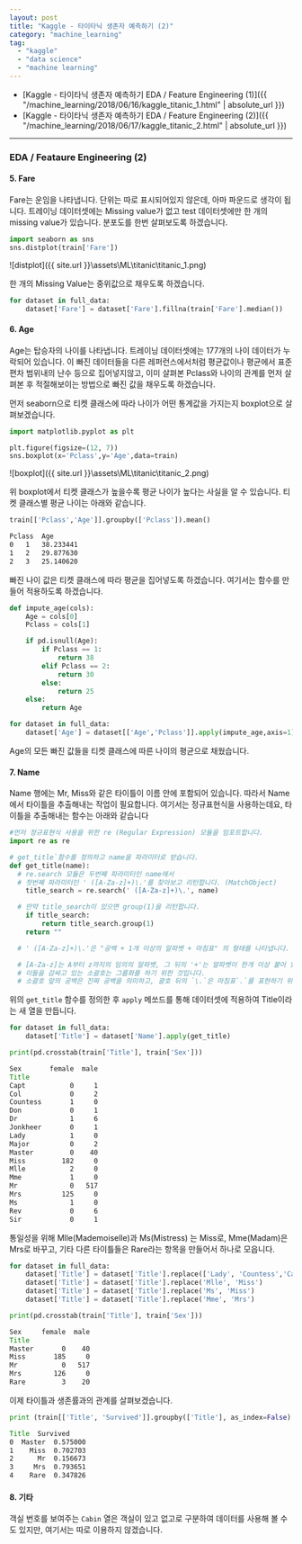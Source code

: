 ```yaml
---
layout: post
title: "Kaggle - 타이타닉 생존자 예측하기 (2)"
category: "machine_learning"
tag:
  - "kaggle"
  - "data science"
  - "machine learning"
---
```




- [Kaggle - 타이타닉 생존자 예측하기 EDA / Feature Engineering (1)]({{ "/machine_learning/2018/06/16/kaggle_titanic_1.html" | absolute_url }})  
- [Kaggle - 타이타닉 생존자 예측하기 EDA / Feature Engineering (2)]({{ "/machine_learning/2018/06/17/kaggle_titanic_2.html" | absolute_url }})


___


### **EDA / Feataure Engineering (2)**

#### 5. Fare
Fare는 운임을 나타냅니다. 단위는 따로 표시되어있지 않은데, 아마 파운드로 생각이 됩니다. 트레이닝 데이터셋에는 Missing value가 없고 test 데이터셋에만 한 개의 missing value가 있습니다. 분포도를 한번 살펴보도록 하겠습니다.

```python
import seaborn as sns
sns.distplot(train['Fare'])
```
![distplot]({{ site.url }}\assets\ML\titanic\titanic_1.png)

한 개의 Missing Value는 중위값으로 채우도록 하겠습니다.

```python
for dataset in full_data:
    dataset['Fare'] = dataset['Fare'].fillna(train['Fare'].median())
```



#### 6. Age  
Age는 탑승자의 나이를 나타냅니다. 트레이닝 데이터셋에는 177개의 나이 데이터가 누락되어 있습니다. 이 빠진 데이터들을 다른 레퍼런스에서처럼 평균값이나 평균에서 표준편차 범위내의 난수 등으로 집어넣지않고, 이미 살펴본 Pclass와 나이의 관계를 먼저 살펴본 후 적절해보이는 방법으로 빠진 값을 채우도록 하겠습니다.  

먼저 seaborn으로 티켓 클래스에 따라 나이가 어떤 통계값을 가지는지 boxplot으로 살펴보겠습니다.

```python
import matplotlib.pyplot as plt

plt.figure(figsize=(12, 7))
sns.boxplot(x='Pclass',y='Age',data=train)
```
![boxplot]({{ site.url }}\assets\ML\titanic\titanic_2.png)

위 boxplot에서 티켓 클래스가 높을수록 평균 나이가 높다는 사실을 알 수 있습니다. 티켓 클래스별 평균 나이는 아래와 같습니다.

```python
train[['Pclass','Age']].groupby(['Pclass']).mean()
```
```cmd
Pclass	Age
0	1	38.233441
1	2	29.877630
2	3	25.140620
```

빠진 나이 값은 티켓 클래스에 따라 평균을 집어넣도록 하겠습니다. 여기서는 함수를 만들어 적용하도록 하겠습니다.
```python
def impute_age(cols):
    Age = cols[0]
    Pclass = cols[1]

    if pd.isnull(Age):
        if Pclass == 1:
            return 38
        elif Pclass == 2:
            return 30
        else:
            return 25
    else:
        return Age
```
```python
for dataset in full_data:
    dataset['Age'] = dataset[['Age','Pclass']].apply(impute_age,axis=1)
```
Age의 모든 빠진 값들을 티켓 클래스에 따른 나이의 평균으로 채웠습니다.




#### 7. Name  
Name 행에는 Mr, Miss와 같은 타이틀이 이름 안에 포함되어 있습니다. 따라서 Name에서 타이틀을 추출해내는 작업이 필요합니다. 여기서는 정규표현식을 사용하는데요, 타이틀을 추출해내는 함수는 아래와 같습니다

```python
#먼저 정규표현식 사용을 위한 re (Regular Expression) 모듈을 임포트합니다.
import re as re

# get_title`함수를 정의하고 name을 파라미터로 받습니다.  
def get_title(name):
  # re.search 모듈은 두번째 파라미터인 name에서
  # 첫번째 파라미터인 ' ([A-Za-z]+)\.'를 찾아보고 리턴합니다. (MatchObject)
	title_search = re.search(' ([A-Za-z]+)\.', name)

  # 만약 title_search이 있으면 group(1)을 리턴합니다.
	if title_search:
		return title_search.group(1)
	return ""

  # ' ([A-Za-z]+)\.'은 "공백 + 1개 이상의 알파벳 + 마침표" 의 형태를 나타냅니다.

  # [A-Za-z]는 A부터 z까지의 임의의 알파벳, 그 뒤의 '+'는 알파벳이 한개 이상 붙어 있는 것을 의미하고
  # 이들을 감싸고 있는 소괄호는 그룹화를 하기 위한 것입니다.
  # 소괄호 앞의 공백은 진짜 공백을 의미하고, 괄호 뒤의 `\.`은 마침표`.`를 표현하기 위함이
```

위의 `get_title` 함수를 정의한 후 `apply` 메쏘드를 통해 데이터셋에 적용하여 Title이라는 새 열을 만듭니다.
```python
for dataset in full_data:
    dataset['Title'] = dataset['Name'].apply(get_title)

print(pd.crosstab(train['Title'], train['Sex']))
```

```cmd
Sex       female  male
Title                 
Capt           0     1
Col            0     2
Countess       1     0
Don            0     1
Dr             1     6
Jonkheer       0     1
Lady           1     0
Major          0     2
Master         0    40
Miss         182     0
Mlle           2     0
Mme            1     0
Mr             0   517
Mrs          125     0
Ms             1     0
Rev            0     6
Sir            0     1
```

통일성을 위해 Mlle(Mademoiselle)과 Ms(Mistress) 는 Miss로, Mme(Madam)은 Mrs로 바꾸고,
기타 다른 타이틀들은 Rare라는 항목을 만들어서 하나로 모읍니다.

```python
for dataset in full_data:
    dataset['Title'] = dataset['Title'].replace(['Lady', 'Countess','Capt', 'Col', 'Don', 'Dr', 'Major', 'Rev', 'Sir', 'Jonkheer', 'Dona'], 'Rare')
    dataset['Title'] = dataset['Title'].replace('Mlle', 'Miss')
    dataset['Title'] = dataset['Title'].replace('Ms', 'Miss')
    dataset['Title'] = dataset['Title'].replace('Mme', 'Mrs')

print(pd.crosstab(train['Title'], train['Sex']))
```

```cmd
Sex     female  male
Title               
Master       0    40
Miss       185     0
Mr           0   517
Mrs        126     0
Rare         3    20
```

이제 타이틀과 생존률과의 관계를 살펴보겠습니다.
```python
print (train[['Title', 'Survived']].groupby(['Title'], as_index=False).mean())
```
```cmd
Title  Survived
0  Master  0.575000
1    Miss  0.702703
2      Mr  0.156673
3     Mrs  0.793651
4    Rare  0.347826
```


#### 8. 기타

객실 번호를 보여주는 `Cabin` 열은 객실이 있고 없고로 구분하여 데이터를 사용해 볼 수도 있지만, 여기서는 따로 이용하지 않겠습니다.
